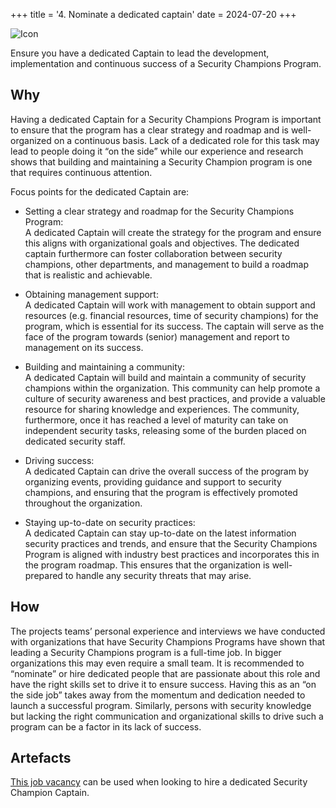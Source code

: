 +++
title = '4. Nominate a dedicated captain'
date = 2024-07-20
+++

![Icon](https://owasp.org/www-project-security-champions-guidebook/POC/MKDocs/site/assets/images/OWASP%20Security%20Champions%20Manifesto%20icon4.png)

Ensure you have a dedicated Captain to lead the development, implementation and continuous success of a Security Champions Program. 
<!--more-->

## Why

Having a dedicated Captain for a Security Champions Program is important to ensure that the program has a clear strategy and roadmap and is well-organized on a continuous basis. Lack of a dedicated role for this task may lead to people doing it “on the side” while our experience and research shows that building and maintaining a Security Champion program is one that requires continuous attention. 

Focus points for the dedicated Captain are: 

* Setting a clear strategy and roadmap for the Security Champions Program:<br>
A dedicated Captain will create the strategy for the program and ensure this aligns with organizational goals and objectives. The dedicated captain furthermore can foster collaboration between security champions, other departments, and management to build a roadmap that is realistic and achievable. 

* Obtaining management support:<br>
A dedicated Captain will work with management to obtain support and resources (e.g. financial resources, time of security champions) for the program, which is essential for its success. The captain will serve as the face of the program towards (senior) management and report to management on its success. 

* Building and maintaining a community:<br>
A dedicated Captain will build and maintain a community of security champions within the organization. This community can help promote a culture of security awareness and best practices, and provide a valuable resource for sharing knowledge and experiences. The community, furthermore, once it has reached a level of maturity can take on independent security tasks, releasing some of the burden placed on dedicated security staff. 

* Driving success:<br>
A dedicated Captain can drive the overall success of the program by organizing events, providing guidance and support to security champions, and ensuring that the program is effectively promoted throughout the organization.

* Staying up-to-date on security practices:<br>
A dedicated Captain can stay up-to-date on the latest information security practices and trends, and ensure that the Security Champions Program is aligned with industry best practices and incorporates this in the program roadmap. This ensures that the organization is well-prepared to handle any security threats that may arise.

## How

The projects teams’ personal experience and interviews we have conducted with organizations that have Security Champions Programs have shown that leading a Security Champions program is a full-time job. In bigger organizations this may even require a small team. It is recommended to “nominate” or hire dedicated people that are passionate about this role and have the right skills set to drive it to ensure success. Having this as an “on the side job” takes away from the momentum and dedication needed to launch a successful program. Similarly, persons with security knowledge but lacking the right communication and organizational skills to drive such a program can be a factor in its lack of success. 

## Artefacts
[This job vacancy](assets/artefacts/Security%20Champions%20Guide%20%2D%20Nominate%20a%20dedicated%20Captain%20%2D%20Job%20vacancy.pdf) can be used when looking to hire a dedicated Security Champion Captain.